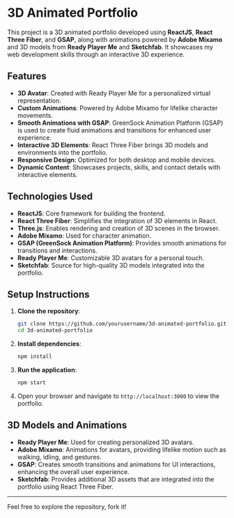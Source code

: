 # 3D Animated Portfolio

This project is a 3D animated portfolio developed using **ReactJS**, **React Three Fiber**, and **GSAP**, along with animations powered by **Adobe Mixamo** and 3D models from **Ready Player Me** and **Sketchfab**. It showcases my web development skills through an interactive 3D experience.

## Features

- **3D Avatar**: Created with Ready Player Me for a personalized virtual representation.
- **Custom Animations**: Powered by Adobe Mixamo for lifelike character movements.
- **Smooth Animations with GSAP**: GreenSock Animation Platform (GSAP) is used to create fluid animations and transitions for enhanced user experience.
- **Interactive 3D Elements**: React Three Fiber brings 3D models and environments into the portfolio.
- **Responsive Design**: Optimized for both desktop and mobile devices.
- **Dynamic Content**: Showcases projects, skills, and contact details with interactive elements.

## Technologies Used

- **ReactJS**: Core framework for building the frontend.
- **React Three Fiber**: Simplifies the integration of 3D elements in React.
- **Three.js**: Enables rendering and creation of 3D scenes in the browser.
- **Adobe Mixamo**: Used for character animation.
- **GSAP (GreenSock Animation Platform)**: Provides smooth animations for transitions and interactions.
- **Ready Player Me**: Customizable 3D avatars for a personal touch.
- **Sketchfab**: Source for high-quality 3D models integrated into the portfolio.

## Setup Instructions

1. **Clone the repository**:
   ```bash
   git clone https://github.com/yourusername/3d-animated-portfolio.git
   cd 3d-animated-portfolio
   ```

2. **Install dependencies**:
   ```bash
   npm install
   ```

3. **Run the application**:
   ```bash
   npm start
   ```

4. Open your browser and navigate to `http://localhost:3000` to view the portfolio.

## 3D Models and Animations

- **Ready Player Me**: Used for creating personalized 3D avatars.
- **Adobe Mixamo**: Animations for avatars, providing lifelike motion such as walking, idling, and gestures.
- **GSAP**: Creates smooth transitions and animations for UI interactions, enhancing the overall user experience.
- **Sketchfab**: Provides additional 3D assets that are integrated into the portfolio using React Three Fiber.

---

Feel free to explore the repository, fork it!
